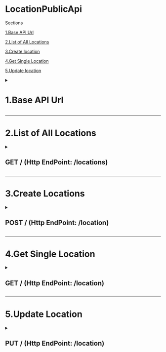 

# LocationPublicApi
Sections

[1.Base API Url](https://github.com/locationbank/LocationPublicApi/blob/main/README.md#1base-api-url)

[2.List of All Locations](https://github.com/locationbank/LocationPublicApi/blob/main/README.md#2list-of-all-locations)

[3.Create location](https://github.com/locationbank/LocationPublicApi/blob/main/README.md#3create-locations)

[4.Get Single Location](https://github.com/locationbank/LocationPublicApi/blob/main/README.md#4get-single-location)

[5.Update location](https://github.com/locationbank/LocationPublicApi/blob/main/README.md#5update-location)


<details> 
  <summary><strong><h1>1.Base API Url</h1>
</strong>
</summary>

All endpoints described in this document with the exception of Reporting have the following base API url: https://api.places.digital/locations-api-write/
</details> 

---

<h1>2.List of All Locations</h1>

<details> 
  <summary><strong><h2>GET / (Http EndPoint: /locations)</h2>
</strong>
</summary>
  
  ##### Headers Parameters

> | name                             |  type     | data type               | description                                                           |
> |----------------------------------|-----------|-------------------------|-----------------------------------------------------------------------|
> | Ocp-Apim-Subscription-Key        |  required  | string                  | Passed into **header** for Authorization                                 |
> | Content-Type                      |  required  | application/json                                      |

    
  ##### QueryString Parameters

> | name                             |  type     | data type               | description                                                           |
> |----------------------------------|-----------|-------------------------|-----------------------------------------------------------------------|
> | AccountID                         |  required  | uuid                  | The unique identifier for the Account                             |



##### Responses

> | http code     | content-type                      | response                                                            |
> |---------------|-----------------------------------|---------------------------------------------------------------------|
> | `200`         | `text/plain;charset=UTF-8`        | [Response Json Body](https://github.com/locationbank/LocationPublicApi/blob/main/ResponseJsonBodyArray.md)

                      
 
  
[Response Description](https://github.com/locationbank/LocationPublicApi/blob/main/ResponseDescription.md)

</details> 

---

<h1>3.Create Locations</h1>
<details> 
  <summary><strong><h2>POST / (Http EndPoint:  /location)</h2>
</strong>
</summary>
  
  ##### Headers Parameters

> | name                             |  type     | data type               | description                                                           |
> |----------------------------------|-----------|-------------------------|-----------------------------------------------------------------------|
> | Ocp-Apim-Subscription-Key        |  required  | string                  | Passed into **header** for Authorization                                 |
> | Content-Type                      |  required  | application/json                                      |

    
  ##### FromBody Parameters

> | name                             |  type     | data type               | description                                                           |
> |----------------------------------|-----------|-------------------------|-----------------------------------------------------------------------|
> | LocationBankPublic Object         |Required  | Object                  | [LocationBankPublic Object](https://github.com/locationbank/LocationPublicApi/blob/main/ResponseJsonBody.md)                             |



##### Responses

> | http code     | content-type                      | response                                                            |
> |---------------|-----------------------------------|---------------------------------------------------------------------|
> | `200`         | `text/plain;charset=UTF-8`        | [Response Json Body](https://github.com/locationbank/LocationPublicApi/blob/main/ResponseJsonBody.md)
 > | `400`         | 'application/json'                | "Field is Required"
> | `500`         | `'application/json'               | "Error Message"
                      
 
  
[Response Description](https://github.com/locationbank/LocationPublicApi/blob/main/ResponseDescription.md)

</details> 

---

<h1>4.Get Single Location</h1>
<details> 
  <summary><strong><h2>GET / (Http EndPoint: /location)</h2>
</strong>
</summary>
  
  ##### Headers Parameters

> | name                             |  type     | data type               | description                                                           |
> |----------------------------------|-----------|-------------------------|-----------------------------------------------------------------------|
> | Ocp-Apim-Subscription-Key        |  required  | string                  | Passed into **header** for Authorization                                 |
> | Content-Type                      |  required  | application/json                                      |

    
  ##### QueryString Parameters

> | name                             |  type     | data type               | description                                                           |
> |----------------------------------|-----------|-------------------------|-----------------------------------------------------------------------|
> | AccountID                         |    | uuid                  | The unique identifier for the Account                             |
> | LocationID                         |  required  | uuid                  | The unique identifier for the Location                             |
> | LocationNumber                         |    | string                  | A friendly number used internally to reference the specified Location (for support purposes)                            |
> | ReferenceCode                         |    | uuid                  | An identifier for the Location specified by the user of the API                          |



##### Responses

> | http code     | content-type                      | response                                                            |
> |---------------|-----------------------------------|---------------------------------------------------------------------|
> | `200`         | `text/plain;charset=UTF-8`        | [Response Json Body](https://github.com/locationbank/LocationPublicApi/blob/main/ResponseJsonBody.md)

                      
 
  
[Response Description](https://github.com/locationbank/LocationPublicApi/blob/main/ResponseDescription.md)

</details> 

---

<h1>5.Update Location</h1>
<details> 
  <summary><strong><h2>PUT / (Http EndPoint:  /location)</h2>
</strong>
</summary>
  
  ##### Headers Parameters

> | name                             |  type     | data type               | description                                                           |
> |----------------------------------|-----------|-------------------------|-----------------------------------------------------------------------|
> | Ocp-Apim-Subscription-Key        |  required  | string                  | Passed into **header** for Authorization                                 |
> | Content-Type                      |  required  | application/json                                      |

    
  ##### FromBody Parameters

> | name                             |  type     | data type               | description                                                           |
> |----------------------------------|-----------|-------------------------|-----------------------------------------------------------------------|
> | LocationBankPublic Object         |Required  | Object                  | [LocationBankPublic Object](https://github.com/locationbank/LocationPublicApi/blob/main/ResponseJsonBody.md)                             |



##### Responses

> | http code     | content-type                      | response                                                            |
> |---------------|-----------------------------------|---------------------------------------------------------------------|
> | `200`         | `text/plain;charset=UTF-8`        | [Response Json Body](https://github.com/locationbank/LocationPublicApi/blob/main/ResponseJsonBody.md)
 > | `400`         | 'application/json'                | "Field is Required"
> | `500`         | `'application/json'               | "Error Message"
                      
 
  
[Response Description](https://github.com/locationbank/LocationPublicApi/blob/main/ResponseDescription.md)

</details> 



